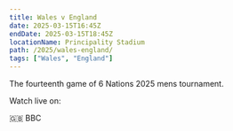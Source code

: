 ```yaml
---
title: Wales v England
date: 2025-03-15T16:45Z
endDate: 2025-03-15T18:45Z
locationName: Principality Stadium
path: /2025/wales-england/
tags: ["Wales", "England"]
---
```


The fourteenth game of 6 Nations 2025 mens tournament.

Watch live on:

🇬🇧 BBC